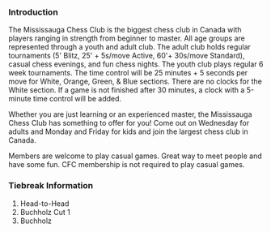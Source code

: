 ---
---

### Introduction

The Mississauga Chess Club is the biggest chess club in Canada with players ranging in strength from beginner to master. All age groups are represented through a youth and adult club. The adult club holds regular tournaments (5' Blitz, 25' + 5s/move Active, 60'+ 30s/move Standard), casual chess evenings, and fun chess nights. The youth club plays regular 6 week tournaments. The time control will be 25 minutes + 5 seconds per move for White, Orange, Green, & Blue sections. There are no clocks for the White section. If a game is not finished after 30 minutes, a clock with a 5-minute time control will be added.

Whether you are just learning or an experienced master, the Mississauga Chess Club has something to offer for you! Come out on Wednesday for adults and Monday and Friday for kids and join the largest chess club in Canada.

Members are welcome to play casual games. Great way to meet people and have some fun. CFC membership is not required to play casual games.

### Tiebreak Information
1) Head-to-Head
2) Buchholz Cut 1
3) Buchholz